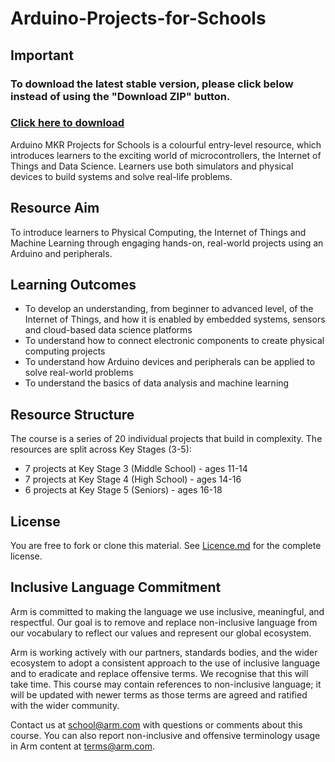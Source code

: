 # Arduino-Projects-for-Schools

 ## Important
### To download the latest stable version, please click below instead of using the "Download ZIP" button.
### [Click here to download](https://github.com/arm-university/Arduino-Projects-for-Schools/releases/download/v2.0.0/Arduino-Projects-for-Schools-main.zip)

Arduino MKR Projects for Schools is a colourful entry-level resource, which introduces learners to the exciting world of microcontrollers, the Internet of Things and Data Science. Learners use both simulators and physical devices to build systems and solve real-life problems.

## Resource Aim
To introduce learners to Physical Computing, the Internet of Things and Machine Learning through engaging hands-on, real-world projects using an Arduino and peripherals.

## Learning Outcomes
- To develop an understanding, from beginner to advanced level, of the Internet of Things, and how it is enabled by embedded systems, sensors and cloud-based data science platforms
- To understand how to connect electronic components to create physical computing projects
- To understand how Arduino devices and peripherals can be applied to solve real-world problems
- To understand the basics of data analysis and machine learning

## Resource Structure
The course is a series of 20 individual projects that build in complexity. The resources are split across Key Stages (3-5):

- 7 projects at Key Stage 3 (Middle School) - ages 11-14
- 7 projects at Key Stage 4 (High School) - ages 14-16
- 6 projects at Key Stage 5 (Seniors) - ages 16-18

## License
You are free to fork or clone this material. See [Licence.md](https://github.com/arm-university/Arduino-Projects-for-Schools/blob/main/Licence.md) for the complete license.

## Inclusive Language Commitment
Arm is committed to making the language we use inclusive, meaningful, and respectful. Our goal is to remove and replace non-inclusive language from our vocabulary to reflect our values and represent our global ecosystem.

Arm is working actively with our partners, standards bodies, and the wider ecosystem to adopt a consistent approach to the use of inclusive language and to eradicate and replace offensive terms. We recognise that this will take time. This course may contain references to non-inclusive language; it will be updated with newer terms as those terms are agreed and ratified with the wider community.

Contact us at school@arm.com with questions or comments about this course. You can also report non-inclusive and offensive terminology usage in Arm content at terms@arm.com.
